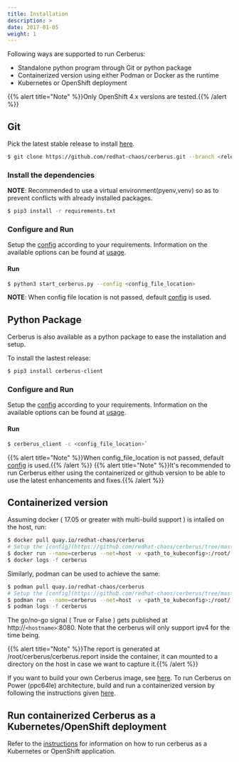 ```yaml
---
title: Installation
description: >
date: 2017-01-05
weight: 1
---
```


Following ways are supported to run Cerberus:

- Standalone python program through Git or python package
- Containerized version using either Podman or Docker as the runtime
- Kubernetes or OpenShift deployment


{{% alert title="Note" %}}Only OpenShift 4.x versions are tested.{{% /alert %}}


## Git
Pick the latest stable release to install [here](https://github.com/redhat-chaos/cerberus/releases/).
```bash
$ git clone https://github.com/redhat-chaos/cerberus.git --branch <release>
```

### Install the dependencies
**NOTE**: Recommended to use a virtual environment(pyenv,venv) so as to prevent conflicts with already installed packages.
```bash
$ pip3 install -r requirements.txt
```

### Configure and Run
Setup the [config](https://github.com/redhat-chaos/cerberus/tree/master/config) according to your requirements. Information on the available options can be found at [usage](usage.md).

#### Run
```bash
$ python3 start_cerberus.py --config <config_file_location>
```

**NOTE**: When config file location is not passed, default [config](https://github.com/redhat-chaos/cerberus/tree/master/config) is used.


## Python Package
Cerberus is also available as a python package to ease the installation and setup.

To install the lastest release:

```bash
$ pip3 install cerberus-client
```

### Configure and Run
Setup the [config](https://github.com/redhat-chaos/cerberus/tree/master/config) according to your requirements. Information on the available options can be found at [usage](usage.md).

#### Run
```bash
$ cerberus_client -c <config_file_location>`
```
{{% alert title="Note" %}}When config_file_location is not passed, default [config](https://github.com/redhat-chaos/cerberus/tree/master/config) is used.{{% /alert %}}
{{% alert title="Note" %}}It's recommended to run Cerberus either using the containerized  or github version to be able to use the latest enhancements and fixes.{{% /alert %}}

## Containerized version

Assuming docker ( 17.05 or greater with multi-build support ) is intalled on the host, run:
```bash
$ docker pull quay.io/redhat-chaos/cerberus
# Setup the [config](https://github.com/redhat-chaos/cerberus/tree/master/config) according to your requirements. Information on the available options can be found at [usage](usage.md).
$ docker run --name=cerberus --net=host -v <path_to_kubeconfig>:/root/.kube/config -v <path_to_cerberus_config>:/root/cerberus/config/config.yaml -d quay.io/redhat-chaos/cerberus:latest
$ docker logs -f cerberus
```

Similarly, podman can be used to achieve the same:
```bash
$ podman pull quay.io/redhat-chaos/cerberus
# Setup the [config](https://github.com/redhat-chaos/cerberus/tree/master/config) according to your requirements. Information on the available options can be found at [usage](usage.md).
$ podman run --name=cerberus --net=host -v <path_to_kubeconfig>:/root/.kube/config:Z -v <path_to_cerberus_config>:/root/cerberus/config/config.yaml:Z -d quay.io/redhat-chaos/cerberus:latest
$ podman logs -f cerberus
```

The go/no-go signal ( True or False ) gets published at http://`<hostname>`:8080. Note that the cerberus will only support ipv4 for the time being.

{{% alert title="Note" %}}The report is generated at /root/cerberus/cerberus.report inside the container, it can mounted to a directory on the host in case we want to capture it.{{% /alert %}}

If you want to build your own Cerberus image, see [here](https://github.com/redhat-chaos/cerberus/tree/master/containers/build_own_image-README.md).
To run Cerberus on Power (ppc64le) architecture, build and run a containerized version by following the instructions given [here](https://github.com/cloud-bulldozer/cerberus/tree/master/containers/build_own_image-README.md).

## Run containerized Cerberus as a Kubernetes/OpenShift deployment
Refer to the [instructions](https://github.com/redhat-chaos/cerberus/blob/master/containers/README.md#cerberus-as-a-kubernetesopenshift-application) for information on how to run cerberus as a Kubernetes or OpenShift application.
